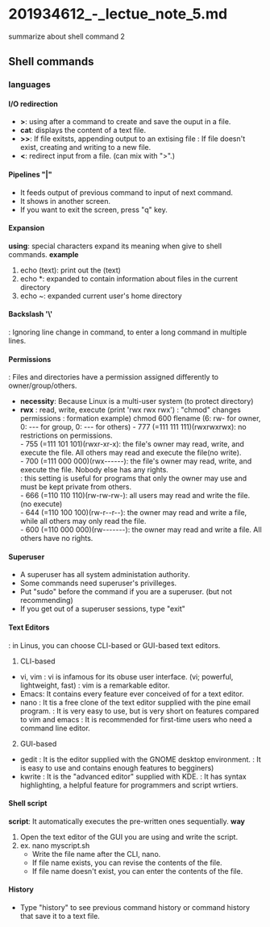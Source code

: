 # 201934612_-_lectue_note_5.md
summarize about shell command 2


## Shell commands
### languages  
#### I/O redirection
* **>**: using after a command to create and save the ouput in a file.
* **cat**: displays the content of a text file. 
* **>>**: If file exitsts, appending output to an extising file
          : If file doesn't exist, creating and writing to a new file.
* **<**: redirect input from a file. (can mix with ">".)

#### Pipelines "|"
 - It feeds output of previous command to input of next command.
 - It shows in another screen.
 - If you want to exit the screen, press "q" key.

#### Expansion
**using**: special characters expand its meaning when give to shell commands.
**example**
1. echo (text): print out the (text)
2. echo *: expanded to contain information about files in the current directory
3. echo ~: expanded current user's home directory

#### Backslash '\\'  
: Ignoring line change in command, to enter a long command in multiple lines.

#### Permissions
: Files and directories have a permission assigned differently to owner/group/others.
* **necessity**: Because Linux is a multi-user system (to protect directory)
* **rwx**
  : read, write, execute (print 'rwx rwx rwx')
  : "chmod" changes permissions
  : formation example) chmod 600 flename (6: rw- for owner, 0: --- for group, 0: --- for others)
      - 777 (=111 111 111)(rwxrwxrwx): no restrictions on permissions.  
      - 755 (=111 101 101)(rwxr-xr-x): the file's owner may read, write, and execute the file. All others may read and execute the file(no write).  
      - 700 (=111 000 000)(rwx------): the file's owner may read, write, and execute the file. Nobody else has any rights.  
                                     : this setting is useful for programs that only the owner may use and must be kept private from others.  
      - 666 (=110 110 110)(rw-rw-rw-): all users may read and write the file. (no execute)  
      - 644 (=110 100 100)(rw-r--r--): the owner may read and write a file, while all others may only read the file.  
      - 600 (=110 000 000)(rw-------): the owner may read and write a file. All others have no rights.  

#### Superuser
 - A superuser has all system administation authority.
 - Some commands need superuser's privilleges.
 - Put "sudo" before the command if you are a superuser. (but not recommending)
 - If you get out of a superuser sessions, type "exit"

#### Text Editors
: in Linus, you can choose CLI-based or GUI-based text editors.
 1. CLI-based
  - vi, vim
    : vi is infamous for its obuse user interface. (vi; powerful, lightweight, fast)
    : vim is a remarkable editor.
  - Emacs: It contains every feature ever conceived of for a text editor.
  - nano
    : It tis a free clone of the text editor supplied with the pine email program.
    : It is very easy to use, but is very short on features compared to vim and emacs
    : It is recommended for first-time users who need a command line editor.
 2. GUI-based
  - gedit
    : It is the editor supplied with the GNOME desktop environment. 
    : It is easy to use and contains enough features to begginers)
  - kwrite
    : It is the "advanced editor" supplied with KDE.
    : It has syntax highlighting, a helpful feature for programmers and script wrtiers.
  
  #### Shell script
  **script**: It automatically executes the pre-written ones sequentially.
  **way** 
   1. Open the text editor of the GUI you are using and write the script.
   2. ex. nano myscript.sh
      - Write the file name after the CLI, nano.
      - If file name exists, you can revise the contents of the file.
      - If file name doesn't exist, you can enter the contents of the file.
                            
 #### History
 - Type "history" to see previous command history or command history that save it to a text file.
 

